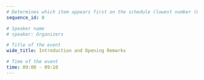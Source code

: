 ```yaml
---
# Determines which item appears first on the schedule (lowest number (0) appears first)
sequence_id: 0

# Speaker name
# speaker: Organizers

# Title of the event
wide_title: Introduction and Opening Remarks

# Time of the event
time: 09:00 - 09:10
---
```

